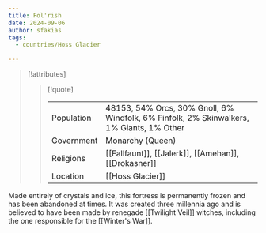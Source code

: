 ```yaml
---
title: Fol'rish
date: 2024-09-06
author: sfakias
tags:
  - countries/Hoss Glacier

---
```

> [!attributes]
> 
> > [!quote]
> >
> > | | |
> > | --- | --- |
> > | Population | 48153, 54% Orcs, 30% Gnoll, 6% Windfolk, 6% Finfolk, 2% Skinwalkers, 1% Giants, 1% Other |
> > | Government | Monarchy (Queen) |
> > | Religions | [[Fallfaunt]], [[Jalerk]], [[Amehan]], [[Drokasner]] |
> > | Location | [[Hoss Glacier]] |

Made entirely of crystals and ice, this fortress is permanently frozen and has been abandoned at times. It was created three millennia ago and is believed to have been made by renegade [[Twilight Veil]] witches, including the one responsible for the [[Winter's War]].

